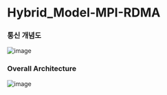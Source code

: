 # Hybrid_Model-MPI-RDMA

### 통신 개념도
![image](https://github.com/user-attachments/assets/8b2791cd-f512-4487-a7da-e2d24ea26074)

### Overall Architecture
![image](https://github.com/user-attachments/assets/0ea0f9bb-c65d-4e9a-bc25-8112496cd298)

